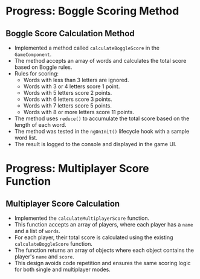 # Progress: Boggle Scoring Method

## Boggle Score Calculation Method

- Implemented a method called `calculateBoggleScore` in the `GameComponent`.
- The method accepts an array of words and calculates the total score based on Boggle rules.
- Rules for scoring:
  - Words with less than 3 letters are ignored.
  - Words with 3 or 4 letters score 1 point.
  - Words with 5 letters score 2 points.
  - Words with 6 letters score 3 points.
  - Words with 7 letters score 5 points.
  - Words with 8 or more letters score 11 points.
- The method uses `reduce()` to accumulate the total score based on the length of each word.
- The method was tested in the `ngOnInit()` lifecycle hook with a sample word list.
- The result is logged to the console and displayed in the game UI.


# Progress: Multiplayer Score Function

## Multiplayer Score Calculation

- Implemented the `calculateMultiplayerScore` function.
- This function accepts an array of players, where each player has a `name` and a list of `words`.
- For each player, their total score is calculated using the existing `calculateBoggleScore` function.
- The function returns an array of objects where each object contains the player's `name` and `score`.
- This design avoids code repetition and ensures the same scoring logic for both single and multiplayer modes.
